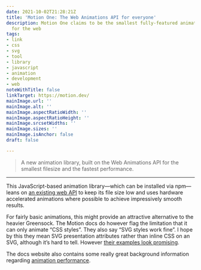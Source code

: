 ```yaml
---
date: 2021-10-02T21:28:21Z
title: 'Motion One: The Web Animations API for everyone'
description: Motion One claims to be the smallest fully-featured animation library
  for the web
tags:
- link
- css
- svg
- tool
- library
- javascript
- animation
- development
- web
noteWithTitle: false
linkTarget: https://motion.dev/
mainImage.url: ''
mainImage.alt: ''
mainImage.aspectRatioWidth: ''
mainImage.aspectRatioHeight: ''
mainImage.srcsetWidths: ''
mainImage.sizes: ''
mainImage.isAnchor: false
draft: false

---
```

> A new animation library, built on the Web Animations API for the smallest filesize and the fastest performance.
---

This JavaScript-based animation library—which can be installed via npm—leans on [an existing web API](https://developer.mozilla.org/en-US/docs/Web/API/Web_Animations_API) to keep its file size low and uses hardware accelerated animations where possible to achieve impressively smooth results.

For fairly basic animations, this might provide an attractive alternative to the heavier Greensock. The Motion docs do however flag the limitation that it can only animate “CSS styles”. They also say “SVG styles work fine”. I hope by this they mean SVG presentation attributes rather than inline CSS on an SVG, although it’s hard to tell. However [their examples look promising](https://motion.dev/examples/path-drawing).

The docs website also contains some really great background information regarding [animation performance](https://motion.dev/guides/performance).
